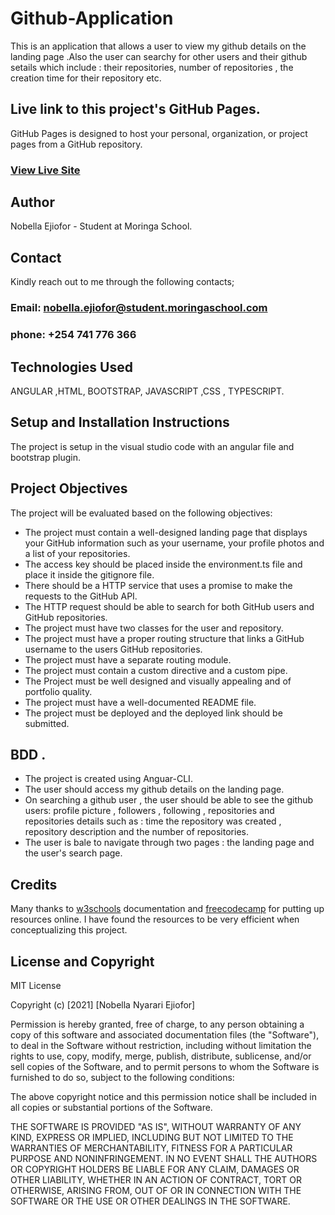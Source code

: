 # Github-Application
This is an application that allows a user to view my github details on the landing page .Also the user can searchy for other users and their github setails which include : their repositories, number of repositories , the creation time for their repository etc.

## Live link to this project's GitHub Pages.
GitHub Pages is designed to host your personal, organization, or project pages from a GitHub repository.
### [View Live Site](https://nobella-nyarari-ejiofor.github.io/Github-Application/)


## Author
 Nobella Ejiofor - Student at Moringa School.

 ## Contact
 Kindly reach out to me through the following contacts;

 ### Email: nobella.ejiofor@student.moringaschool.com
 ### phone: +254 741 776 366

 ## Technologies Used
 ANGULAR ,HTML, BOOTSTRAP, JAVASCRIPT ,CSS , TYPESCRIPT.

 ## Setup and Installation Instructions
 The project is setup in the visual studio code with an angular file and bootstrap plugin.

 ## Project Objectives
 The project will be evaluated based on the following objectives:
 
 * The project must contain a well-designed landing page that displays your GitHub information such as your username, your profile photos and a list of your repositories.
 *  The access key should be placed inside the environment.ts file and place it inside the gitignore file.
 *  There should be a HTTP service that uses a promise to make the requests to the GitHub API.
 *  The HTTP request should be able to search for both GitHub users and GitHub repositories.
 *  The project must have two classes for the user and repository.
 *  The project must have a proper routing structure that links a GitHub username to the users GitHub repositories.
 *  The project must have a separate routing module.
 *  The project must contain a custom directive and a custom pipe.
 *  The Project must be well designed and visually appealing and of portfolio quality.
 *  The project must have a well-documented README file.
 *  The project must be deployed and the deployed link should be submitted.
 

## BDD .
* The project is created using Anguar-CLI.
* The user should access my github details on the landing page.
* On searching a github user , the user should be able to see the github users: profile picture , followers , following , repositories and repositories details such as : time the repository was created , repository description and the number of repositories.
* The user is bale to navigate through two pages : the landing page and the user's search page.


## Credits
 Many thanks to [w3schools](https://www.w3schools.com/) documentation and [freecodecamp](https://www.freecodecamp.org/) for putting up resources online. I have found the resources to be very efficient when conceptualizing this project.
 
## License and Copyright

MIT License

Copyright (c) [2021] [Nobella Nyarari Ejiofor]

Permission is hereby granted, free of charge, to any person obtaining a copy
of this software and associated documentation files (the "Software"), to deal
in the Software without restriction, including without limitation the rights
to use, copy, modify, merge, publish, distribute, sublicense, and/or sell
copies of the Software, and to permit persons to whom the Software is
furnished to do so, subject to the following conditions:

The above copyright notice and this permission notice shall be included in all
copies or substantial portions of the Software.

THE SOFTWARE IS PROVIDED "AS IS", WITHOUT WARRANTY OF ANY KIND, EXPRESS OR
IMPLIED, INCLUDING BUT NOT LIMITED TO THE WARRANTIES OF MERCHANTABILITY,
FITNESS FOR A PARTICULAR PURPOSE AND NONINFRINGEMENT. IN NO EVENT SHALL THE
AUTHORS OR COPYRIGHT HOLDERS BE LIABLE FOR ANY CLAIM, DAMAGES OR OTHER
LIABILITY, WHETHER IN AN ACTION OF CONTRACT, TORT OR OTHERWISE, ARISING FROM,
OUT OF OR IN CONNECTION WITH THE SOFTWARE OR THE USE OR OTHER DEALINGS IN THE
SOFTWARE.
